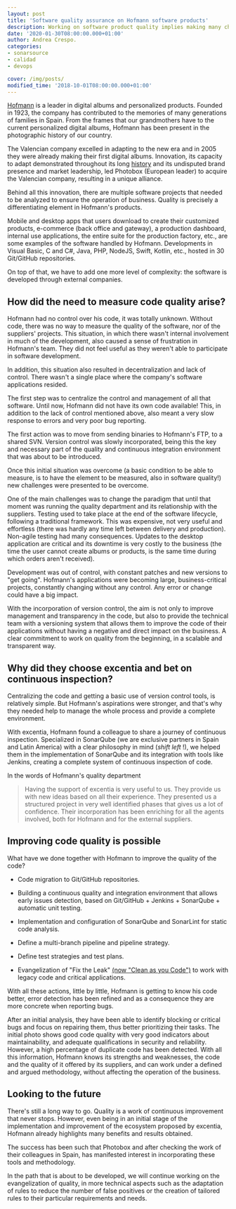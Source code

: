 ```yaml
---
layout: post
title: 'Software quality assurance on Hofmann software products'
description: Working on software product quality implies making many changes that are not always easy, perhaps especially in a company that does not develop software or whose benefit does not come directly from it. Discover the keys of a successful continuous inspection system implementation at Hofmann. 
date: '2020-01-30T08:00:00.000+01:00'
author: Andrea Crespo. 
categories: 
- sonarsource
- calidad
- devops

cover: /img/posts/
modified_time: '2018-10-01T08:00:00.000+01:00'
---
```

[Hofmann](https://www.hofmann.es/) is a leader in digital albums and personalized products. Founded in 1923, the company has contributed to the memories of many generations of families in Spain. From the frames that our grandmothers have to the current personalized digital albums, Hofmann has been present in the photographic history of our country. 

The Valencian company excelled in adapting to the new era and in 2005 they were already making their first digital albums. Innovation, its capacity to adapt demonstrated throughout its long [history](https://www.lasprovincias.es/economia/201412/28/historia-hoffman-imprimir-libros-20141228120556.html?ref=https%3A%2F%2Fwww.google.com%2F) and its undisputed brand presence and market leadership, led Photobox (European leader) to acquire the Valencian company, resulting in a unique alliance. 

Behind all this innovation, there are multiple software projects that needed to be analyzed to ensure the operation of business. Quality is precisely a differentiating element in Hofmann's products. 

Mobile and desktop apps that users download to create their customized products, e-commerce (back office and gateway), a production dashboard, internal use applications, the entire suite for the production factory, etc., are some examples of the software handled by Hofmann. Developments in Visual Basic, C and C#, Java, PHP, NodeJS, Swift, Kotlin, etc., hosted in 30 Git/GitHub repositories. 

On top of that, we have to add one more level of complexity: the software is developed through external companies. 


## How did the need to measure code quality arise?

Hofmann had no control over his code, it was totally unknown. Without code, there was no way to measure the quality of the software, nor of the suppliers' projects. 
This situation, in which there wasn't internal involvement in much of the development, also caused a sense of frustration in Hofmann's team. They did not feel useful as they weren't able to participate in software development.

In addition, this situation also resulted in decentralization and lack of control. There wasn't a single place where the company's software applications resided. 

The first step was to centralize the control and management of all that software. 
Until now, Hofmann did not have its own code available! This, in addition to the lack of control mentioned above, also meant a very slow response to errors and very poor bug reporting. 

The first action was to move from sending binaries to Hofmann's FTP, to a shared SVN. Version control was slowly incorporated, being this the key and necessary part of the quality and continuous integration environment that was about to be introduced. 

Once this initial situation was overcome (a basic condition to be able to measure, is to have the element to be measured, also in software quality!) new challenges were presented to be overcome. 

One of the main challenges was to change the paradigm that until that moment was running the quality department and its relationship with the suppliers. Testing used to take place at the end of the software lifecycle, following a traditional framework. This was expensive, not very useful and effortless (there was hardly any time left between delivery and production). 
Non-agile testing had many consequences. Updates to the desktop application are critical and its downtime is very costly to the business (the time the user cannot create albums or products, is the same time during which orders aren't received). 

Development was out of control, with constant patches and new versions to "get going". Hofmann's applications were becoming large, business-critical projects, constantly changing without any control. Any error or change could have a big impact. 

With the incorporation of version control, the aim is not only to improve management and transparency in the code, but also to provide the technical team with a versioning system that allows them to improve the code of their applications without having a negative and direct impact on the business. A clear commitment to work on quality from the beginning, in a scalable and transparent way. 

## Why did they choose excentia and bet on continuous inspection?

Centralizing the code and getting a basic use of version control tools, is relatively simple. But Hofmann's aspirations were stronger, and that's why they needed help to manage the whole process and provide a complete environment. 

With excentia, Hofmann found a colleague to share a journey of continuous inspection. Specialized in SonarQube (we are exclusive partners in Spain and Latin America) with a clear philosophy in mind (*shift left* !), we helped them in the implementation of SonarQube and its integration with tools like Jenkins, creating a complete system of continuous inspection of code. 

In the words of Hofmann's quality department 

> Having the support of excentia is very useful to us. They provide us with new ideas based on all their experience. They presented us a structured project in very well identified phases that gives us a lot of confidence. Their incorporation has been enriching for all the agents involved, both for Hofmann and for the external suppliers. 

## Improving code quality is possible

What have we done together with Hofmann to improve the quality of the code?

- Code migration to Git/GitHub repositories.

- Building a continuous quality and integration environment that allows early issues detection, based on Git/GitHub + Jenkins + SonarQube + automatic unit testing.

- Implementation and configuration of SonarQube and SonarLint for static code analysis.

- Define a multi-branch pipeline and pipeline strategy. 

- Define test strategies and test plans.

- Evangelization of "Fix the Leak" [(now "Clean as you Code")](https://www.excentia.es/limpia-tu-codigo) to work with legacy code and critical applications. 


With all these actions, little by little, Hofmann is getting to know his code better, error detection has been refined and as a consequence they are more concrete when reporting bugs. 

After an initial analysis, they have been able to identify blocking or critical bugs and focus on repairing them, thus better prioritizing their tasks. The initial photo shows good code quality with very good indicators about maintainability, and adequate qualifications in security and reliability. However, a high percentage of duplicate code has been detected. With all this information, Hofmann knows its strengths and weaknesses, the code and the quality of it offered by its suppliers, and can work under a defined and argued methodology, without affecting the operation of the business. 

## Looking to the future

There's still a long way to go. Quality is a work of continuous improvement that never stops. 
However, even being in an initial stage of the implementation and improvement of the ecosystem proposed by excentia, Hofmann already highlights many benefits and results obtained. 

The success has been such that Photobox and after checking the work of their colleagues in Spain, has manifested interest in incorporating these tools and methodology.


In the path that is about to be developed, we will continue working on the evangelization of quality, in more technical aspects such as the adaptation of rules to reduce the number of false positives or the creation of tailored rules to their particular requirements and needs. 

